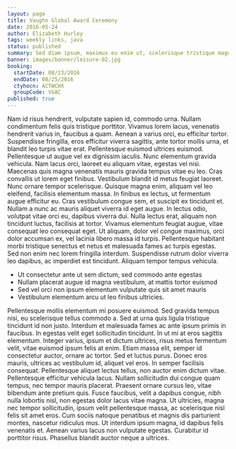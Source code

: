 ```yaml
---
layout: page
title: Vaughn Global Award Ceremony
date: 2016-05-24
author: Elizabeth Hurley
tags: weekly links, java
status: published
summary: Sed diam ipsum, maximus eu enim ut, scelerisque tristique magna.
banner: images/banner/leisure-02.jpg
booking:
  startDate: 08/23/2016
  endDate: 08/25/2016
  ctyhocn: ACTWCHX
  groupCode: VGAC
published: true
---
```

Nam id risus hendrerit, vulputate sapien id, commodo urna. Nullam condimentum felis quis tristique porttitor. Vivamus lorem lacus, venenatis hendrerit varius in, faucibus a quam. Aenean a varius orci, eu efficitur tortor. Suspendisse fringilla, eros efficitur viverra sagittis, ante tortor mollis urna, et blandit leo turpis vitae erat. Pellentesque euismod ultrices euismod. Pellentesque ut augue vel ex dignissim iaculis. Nunc elementum gravida vehicula. Nam lacus orci, laoreet eu aliquam vitae, egestas vel nisi.
Maecenas quis magna venenatis mauris gravida tempus vitae eu leo. Cras convallis ut lorem eget finibus. Vestibulum blandit id metus feugiat laoreet. Nunc ornare tempor scelerisque. Quisque magna enim, aliquam vel leo eleifend, facilisis elementum massa. In finibus ex lectus, ut fermentum augue efficitur eu. Cras vestibulum congue sem, et suscipit ex tincidunt et. Nullam a nunc ac mauris aliquet viverra id eget augue. In lectus odio, volutpat vitae orci eu, dapibus viverra dui. Nulla lectus erat, aliquam non tincidunt luctus, facilisis at tortor. Vivamus elementum feugiat augue, vitae consequat leo consequat eget. Ut aliquam, dolor vel congue maximus, orci dolor accumsan ex, vel lacinia libero massa id turpis. Pellentesque habitant morbi tristique senectus et netus et malesuada fames ac turpis egestas. Sed non enim nec lorem fringilla interdum. Suspendisse rutrum dolor viverra leo dapibus, ac imperdiet est tincidunt. Aliquam tempor tempus vehicula.

* Ut consectetur ante ut sem dictum, sed commodo ante egestas
* Nullam placerat augue id magna vestibulum, at mattis tortor euismod
* Sed vel orci non ipsum elementum vulputate quis sit amet mauris
* Vestibulum elementum arcu ut leo finibus ultricies.

Pellentesque mollis elementum mi posuere euismod. Sed gravida tempus nisi, eu scelerisque tellus commodo a. Sed at urna quis ligula tristique tincidunt id non justo. Interdum et malesuada fames ac ante ipsum primis in faucibus. In egestas velit eget sollicitudin tincidunt. In ut mi at eros sagittis elementum. Integer varius, ipsum et dictum ultrices, risus metus fermentum velit, vitae euismod ipsum felis at enim. Etiam massa elit, semper id consectetur auctor, ornare ac tortor. Sed et luctus purus. Donec eros mauris, ultrices ac vestibulum id, aliquet vel eros. In semper facilisis consequat. Pellentesque aliquet lectus tellus, non auctor enim dictum vitae. Pellentesque efficitur vehicula lacus. Nullam sollicitudin dui congue quam tempus, nec tempor mauris placerat.
Praesent ornare cursus leo, vitae bibendum ante pretium quis. Fusce faucibus, velit a dapibus congue, nibh nulla lobortis nisl, non egestas dolor lacus vitae magna. Ut ultricies, magna nec tempor sollicitudin, ipsum velit pellentesque massa, ac scelerisque nisl felis sit amet eros. Cum sociis natoque penatibus et magnis dis parturient montes, nascetur ridiculus mus. Ut interdum ipsum magna, id dapibus felis venenatis et. Aenean varius lacus non vulputate egestas. Curabitur id porttitor risus. Phasellus blandit auctor neque a ultrices.

